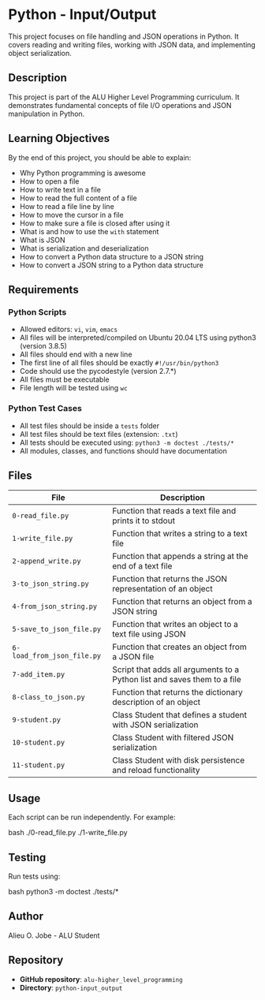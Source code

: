 
# Python - Input/Output

This project focuses on file handling and JSON operations in Python. It covers reading and writing files, working with JSON data, and implementing object serialization.

## Description

This project is part of the ALU Higher Level Programming curriculum. It demonstrates fundamental concepts of file I/O operations and JSON manipulation in Python.

## Learning Objectives

By the end of this project, you should be able to explain:

- Why Python programming is awesome
- How to open a file
- How to write text in a file
- How to read the full content of a file
- How to read a file line by line
- How to move the cursor in a file
- How to make sure a file is closed after using it
- What is and how to use the `with` statement
- What is JSON
- What is serialization and deserialization
- How to convert a Python data structure to a JSON string
- How to convert a JSON string to a Python data structure

## Requirements

### Python Scripts
- Allowed editors: `vi`, `vim`, `emacs`
- All files will be interpreted/compiled on Ubuntu 20.04 LTS using python3 (version 3.8.5)
- All files should end with a new line
- The first line of all files should be exactly `#!/usr/bin/python3`
- Code should use the pycodestyle (version 2.7.*)
- All files must be executable
- File length will be tested using `wc`

### Python Test Cases
- All test files should be inside a `tests` folder
- All test files should be text files (extension: `.txt`)
- All tests should be executed using: `python3 -m doctest ./tests/*`
- All modules, classes, and functions should have documentation

## Files

| File | Description |
|------|-------------|
| `0-read_file.py` | Function that reads a text file and prints it to stdout |
| `1-write_file.py` | Function that writes a string to a text file |
| `2-append_write.py` | Function that appends a string at the end of a text file |
| `3-to_json_string.py` | Function that returns the JSON representation of an object |
| `4-from_json_string.py` | Function that returns an object from a JSON string |
| `5-save_to_json_file.py` | Function that writes an object to a text file using JSON |
| `6-load_from_json_file.py` | Function that creates an object from a JSON file |
| `7-add_item.py` | Script that adds all arguments to a Python list and saves them to a file |
| `8-class_to_json.py` | Function that returns the dictionary description of an object |
| `9-student.py` | Class Student that defines a student with JSON serialization |
| `10-student.py` | Class Student with filtered JSON serialization |
| `11-student.py` | Class Student with disk persistence and reload functionality |

## Usage

Each script can be run independently. For example:


bash
./0-read_file.py
./1-write_file.py

## Testing

Run tests using:

bash
python3 -m doctest ./tests/*

## Author

Alieu O. Jobe - ALU Student

## Repository

- **GitHub repository**: `alu-higher_level_programming`
- **Directory**: `python-input_output`
